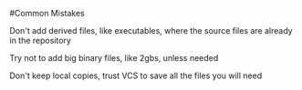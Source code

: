 #Common Mistakes

Don't add derived files, like executables, where the source files are already in the repository

Try not to add big binary files, like 2gbs, unless needed

Don't keep local copies, trust VCS to save all the files you will need
